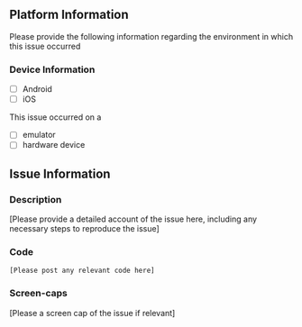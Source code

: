 ## Platform Information

Please provide the following information regarding the environment in which this issue occurred

### Device Information

-   [ ] Android
-   [ ] iOS

This issue occurred on a

-   [ ] emulator
-   [ ] hardware device

## Issue Information

### Description

[Please provide a detailed account of the issue here, including any necessary steps to reproduce the issue]

### Code

```
[Please post any relevant code here]
```

### Screen-caps

[Please a screen cap of the issue if relevant]
